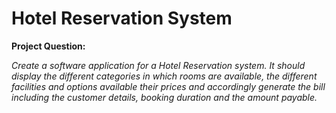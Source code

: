 # Hotel Reservation System

**Project Question:**

*Create a software application for a Hotel Reservation system. It should display the different categories in which rooms are available, the different facilities and options available their prices and accordingly generate the bill including the customer details, booking duration and the amount payable.*

